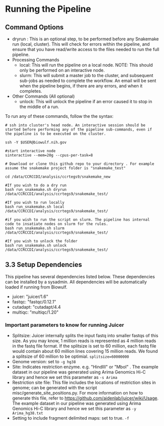 # Running the Pipeline

## Command Options

- dryrun : This is an optional step, to be performed before any Snakemake run (local, cluster). This will check for errors within the pipeline, and ensure that you have read/write access to the files needed to run the full pipeline.
- Processing Commands
    - local: This will run the pipeline on a local node. NOTE: This should only be performed on an interactive node.
    - slurm: This will submit a master job to the cluster, and subsequent sub-jobs as needed to complete the workflow. An email will be sent when the pipeline begins, if there are any errors, and when it completes.
- Other Commands (All optional)
    - unlock: This will unlock the pipeline if an error caused it to stop in the middle of a run.

To run any of these commands, follow the the syntax:

```
# ssh into cluster's head node. An interactive session should be started before performing any of the pipeline sub-commands, even if the pipeline is to be executed on the cluster.

ssh -Y $USER@biowulf.nih.gov

#start interactive node
sinteractive --mem=20g --cpus-per-task=8

# Download or clone this github repo to your directory . For example assume the snakemake project folder is "snakemake_test"

cd /data/CCRCCDI/analysis/ccrtegs9/snakemake_new

#If you wish to do a dry run
bash run_snakemake.sh dryrun /data/CCRCCDI/analysis/ccrtegs9/snakemake_test/

#If you wish to run locally
bash run_snakemake.sh local /data/CCRCCDI/analysis/ccrtegs9/snakemake_test/

#if you wish to run the script on slurm. The pipeline has internal code to insatiate nodes on slurm for the rules.
bash run_snakemake.sh slurm /data/CCRCCDI/analysis/ccrtegs9/snakemake_test/

#If you wish to unlock the folder
bash run_snakemake.sh unlock /data/CCRCCDI/analysis/ccrtegs9/snakemake_test/
```

## 3.3 Setup Dependencies
This pipeline has several dependencies listed below. These dependencies can be installed by a sysadmin. All dependencies will be automatically loaded if running from Biowulf.

- juicer: "juicer/1.6"
- fastqc: "fastqc/0.12.1"
- cutadapt: "cutadapt/4.4
- multiqc: "multiqc/1.20"


### Important parameters to know for running Juicer

* Splitsize: Juicer internally splits the input fastq into smaller fastqs of this size. As you may know, 1 million reads is represented as 4 million reads in the fastq file format. If the splitsize is set to 60 million, each fastq file would contain about 60 million lines covering 15 million reads. We found a splitsize of 60 million to be optimial. `splitsize=60000000`
* Genome version: set to `-g hg38`
* Site: Indicates restriction enzyme. e.g.  "HindIII" or "MboI" . The example dataset in our pipeline was generated using Arima Genomics Hi-C library and hence we set this parameter as `-s Arima`
* Restriction site file: This file includes the locations of
restriction sites in genome; can be generated with the script
misc/generate_site_positions.py. For more information on how to generate this file, refer to https://github.com/aidenlab/juicer/wiki/Usage. 
The example dataset in our pipeline was generated using Arima Genomics Hi-C library and hence we set this parameter as `-y Arima_hg38.txt`
* Setting to include fragment delimited maps: set to true. `-f`

